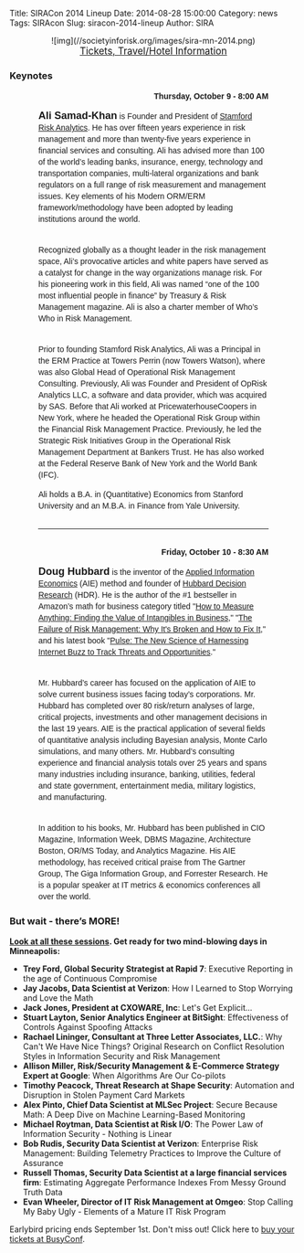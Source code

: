 Title: SIRACon 2014 Lineup
Date: 2014-08-28 15:00:00
Category: news
Tags: SIRAcon
Slug: siracon-2014-lineup
Author: SIRA

<center>![img](//societyinforisk.org/images/sira-mn-2014.png)</center>

<center><span style="font-size:120%"><a href="//www.societyinforisk.org/pages/siracon.html">Tickets, Travel/Hotel Information</a></span></center>

### Keynotes

<div style="width:80%;margin-bottom:20px;margin-left:auto; margin-right:auto; line-height:20px; font-family: 'Ubuntu', sans-serif;">
  
  <div style="width:100%; text-align:right; font-weight:bold; margin-bottom:8px;">Thursday, October 9 - 8:00 AM</div>

<span style="font-size:18px; font-weight:bold">Ali Samad-Khan</span> is Founder and President of <a href="http://www.stamfordrisk.com/">Stamford Risk Analytics</a>. He has over fifteen years experience in risk management and more than twenty-five years experience in financial services and consulting. Ali has advised more than 100 of the world’s leading banks, insurance, energy, technology and transportation companies, multi-lateral organizations and bank regulators on a full range of risk measurement and management issues. Key elements of his Modern ORM/ERM framework/methodology have been adopted by leading institutions around the world.<br/><br/>

Recognized globally as a thought leader in the risk management space, Ali’s provocative articles and white papers have served as a catalyst for change in the way organizations manage risk. For his pioneering work in this field, Ali was named “one of the 100 most influential people in finance” by Treasury & Risk Management magazine. Ali is also a charter member of Who’s Who in Risk Management.<br/><br/>

Prior to founding Stamford Risk Analytics, Ali was a Principal in the ERM Practice at Towers Perrin (now Towers Watson), where was also Global Head of Operational Risk Management Consulting. Previously, Ali was Founder and President of OpRisk Analytics LLC, a software and data provider, which was acquired by SAS. Before that Ali worked at PricewaterhouseCoopers in New York, where he headed the Operational Risk Group within the Financial Risk Management Practice. Previously, he led the Strategic Risk Initiatives Group in the Operational Risk Management Department at Bankers Trust. He has also worked at the Federal Reserve Bank of New York and the World Bank (IFC).

Ali holds a B.A. in (Quantitative) Economics from Stanford University and an M.B.A. in Finance from Yale University.

<hr style="margin-top:30px; margin-bottom:30px" noshade width="100%" size="1"/>

<div style="width:100%; text-align:right; font-weight:bold; margin-bottom:8px;">Friday, October 10 - 8:30 AM</div>

<span style="font-size:18px; font-weight:bold">Doug Hubbard</span> is the inventor of the <a href="http://en.wikipedia.org/wiki/Applied_information_economics">Applied Information Economics</a> (AIE) method and founder of <a href="http://www.hubbardresearch.com/">Hubbard Decision Research</a> (HDR). He is the author of the #1 bestseller in Amazon’s math for business category titled "<a href="http://www.amazon.com/gp/product/1118539273/ref=as_li_tl?ie=UTF8&camp=1789&creative=390957&creativeASIN=1118539273&linkCode=as2&tag=rudisdotnet-20&linkId=PWXAMGGOTNELGH6G">How to Measure Anything: Finding the Value of Intangibles in Business</a>,"  "<a href="http://www.amazon.com/gp/product/B0026LTMAU/ref=as_li_tl?ie=UTF8&camp=1789&creative=390957&creativeASIN=B0026LTMAU&linkCode=as2&tag=rudisdotnet-20&linkId=LLODB76EMXF2A6ZA">The Failure of Risk Management: Why It's Broken and How to Fix It</a>," and his latest book "<a href="http://www.amazon.com/gp/product/B004W3GFFU/ref=as_li_tl?ie=UTF8&camp=1789&creative=390957&creativeASIN=B004W3GFFU&linkCode=as2&tag=rudisdotnet-20&linkId=BNCGSCJ6KWQS2TQH">Pulse: The New Science of Harnessing Internet Buzz to Track Threats and Opportunities</a>."<br/><br/>

Mr. Hubbard’s career has focused on the application of AIE to solve current business issues facing today’s corporations. Mr. Hubbard has completed over 80 risk/return analyses of large, critical projects, investments and other management decisions in the last 19 years. AIE is the practical application of several fields of quantitative analysis including Bayesian analysis, Monte Carlo simulations, and many others. Mr. Hubbard’s consulting experience and financial analysis totals over 25 years and spans many industries including insurance, banking, utilities, federal and state government, entertainment media, military logistics, and manufacturing.<br/><br/>

In addition to his books, Mr. Hubbard has been published in CIO Magazine, Information Week, DBMS Magazine, Architecture Boston, OR/MS Today, and Analytics Magazine. His AIE methodology, has received critical praise from The Gartner Group, The Giga Information Group, and Forrester Research. He is a popular speaker at IT metrics & economics conferences all over the world.
</div>

### But wait - there’s MORE!

**[Look at all these sessions](https://siracon2014.busyconf.com/schedule). Get ready for two mind-blowing days in Minneapolis:**

- **Trey Ford, Global Security Strategist at Rapid 7**: Executive Reporting in the age of Continuous Compromise
- **Jay Jacobs, Data Scientist at Verizon**: How I Learned to Stop Worrying and Love the Math
- **Jack Jones, President at CXOWARE, Inc**: Let's Get Explicit...
- **Stuart Layton, Senior Analytics Engineer at BitSight**: Effectiveness of Controls Against Spoofing Attacks
- **Rachael Lininger, Consultant at Three Letter Associates, LLC.**: Why Can't We Have Nice Things? Original Research on Conflict Resolution Styles in Information Security and Risk Management
- **Allison Miller, Risk/Security Management & E-Commerce Strategy Expert at Google**: When Algorithms Are Our Co-pilots
- **Timothy Peacock, Threat Research at Shape Security**: Automation and Disruption in Stolen Payment Card Markets
- **Alex Pinto, Chief Data Scientist at MLSec Project**: Secure Because Math: A Deep Dive on Machine Learning-Based Monitoring
- **Michael Roytman, Data Scientist at Risk I/O**: The Power Law of Information Security - Nothing is Linear
- **Bob Rudis, Security Data Scientist at Verizon**: Enterprise Risk Management: Building Telemetry Practices to Improve the Culture of Assurance
- **Russell Thomas, Security Data Scientist at a large financial services firm**: Estimating Aggregate Performance Indexes  From Messy Ground Truth Data
- **Evan Wheeler, Director of IT Risk Management at Omgeo**: Stop Calling My Baby Ugly - Elements of a Mature IT Risk Program

Earlybird pricing ends September 1st. Don't miss out! Click here to [buy your tickets at BusyConf](https://siracon2014.busyconf.com/bookings/new).
